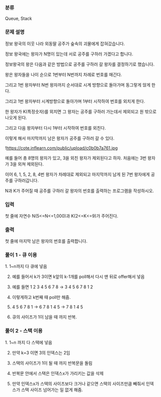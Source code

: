 ### 분류

Queue, Stack

### 문제 설명

<p>
정보 왕국의 이웃 나라 외동딸 공주가 숲속의 괴물에게 잡혀갔습니다.

정보 왕국에는 왕자가 N명이 있는데 서로 공주를 구하러 가겠다고 합니다.

정보왕국의 왕은 다음과 같은 방법으로 공주를 구하러 갈 왕자를 결정하기로 했습니다.

왕은 왕자들을 나이 순으로 1번부터 N번까지 차례로 번호를 매긴다.

그리고 1번 왕자부터 N번 왕자까지 순서대로 시계 방향으로 돌아가며 동그랗게 앉게 한다.

그리고 1번 왕자부터 시계방향으로 돌아가며 1부터 시작하여 번호를 외치게 한다.

한 왕자가 K(특정숫자)를 외치면 그 왕자는 공주를 구하러 가는데서 제외되고 원 밖으로 나오게 된다.

그리고 다음 왕자부터 다시 1부터 시작하여 번호를 외친다.

이렇게 해서 마지막까지 남은 왕자가 공주를 구하러 갈 수 있다.

!https://cote.inflearn.com/public/upload/c0b0b7a761.jpg

예를 들어 총 8명의 왕자가 있고, 3을 외친 왕자가 제외된다고 하자. 처음에는 3번 왕자가 3을 외쳐 제외된다.

이어 6, 1, 5, 2, 8, 4번 왕자가 차례대로 제외되고 마지막까지 남게 된 7번 왕자에게 공주를 구하러갑니다.

N과 K가 주어질 때 공주를 구하러 갈 왕자의 번호를 출력하는 프로그램을 작성하시오.
</p>


### 입력

 <p>첫 줄에 자연수 N(5<=N<=1,000)과 K(2<=K<=9)가 주어진다.</p>

### 출력

 <p>첫 줄에 마지막 남은 왕자의 번호를 출력합니다.</p>

### 풀이 1 - 큐 이용

<p>
1. 1~n까지 다 큐에 넣음

2. 예를 들어서 k가 3이면 k앞의 k-1개를 poll해서 다시 맨 뒤로  offer해서 넣음

3. 예를 들면 1 2 3 4 5 6 7 8 → 3 4 5 6 7 8 1 2

4. 이렇게하고 k번째 때 poll만 해줌.

5. 4 5 6 7 8 1 → 6 7 8 1 4 5 → 7 8 1 4 5 

6. 큐의 사이즈가 1이 남을 때 까지 반복.
</p>

### 풀이 2 - 스택 이용

<p>
1. 1~n 까지 다 스택에 넣음

2. 만약 k=3 이면 3의 인덱스는 2임

3. 스택의 사이즈가 1이 될 때 까지 반복문을 돌림

4. 반복문 안에서 스택은 인덱스x가 가리키는 값을 삭제

5. 만약 인덱스x가 스택의 사이즈보다 크거나 같으면 스택의 사이즈만큼 빼줘서 인덱스가 스택 사이즈 넘어가는 일 없게 해줌.
</p>
